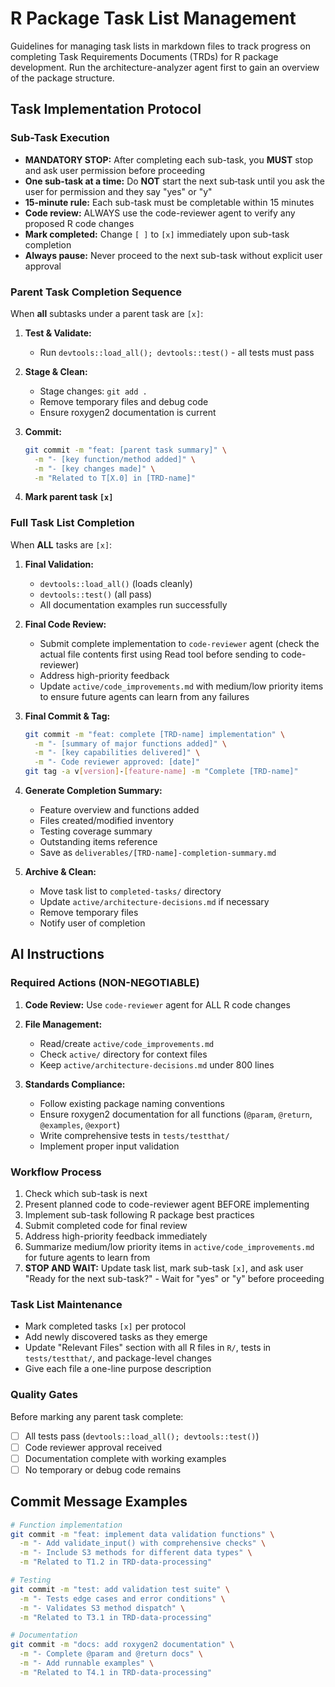 # R Package Task List Management

Guidelines for managing task lists in markdown files to track progress on completing Task Requirements Documents (TRDs) for R package development. Run the architecture-analyzer agent first to gain an overview of the package structure.

## Task Implementation Protocol

### Sub-Task Execution
- **MANDATORY STOP:** After completing each sub-task, you **MUST** stop and ask user permission before proceeding
- **One sub-task at a time:** Do **NOT** start the next sub‑task until you ask the user for permission and they say "yes" or "y"
- **15-minute rule:** Each sub-task must be completable within 15 minutes
- **Code review:** ALWAYS use the code-reviewer agent to verify any proposed R code changes
- **Mark completed:** Change `[ ]` to `[x]` immediately upon sub-task completion
- **Always pause:** Never proceed to the next sub-task without explicit user approval

### Parent Task Completion Sequence
When **all** subtasks under a parent task are `[x]`:

1. **Test & Validate:**
   - Run `devtools::load_all(); devtools::test()` - all tests must pass

2. **Stage & Clean:**
   - Stage changes: `git add .`
   - Remove temporary files and debug code
   - Ensure roxygen2 documentation is current

3. **Commit:**
   ```bash
   git commit -m "feat: [parent task summary]" \
     -m "- [key function/method added]" \
     -m "- [key changes made]" \
     -m "Related to T[X.0] in [TRD-name]"
   ```

4. **Mark parent task `[x]`**

### Full Task List Completion
When **ALL** tasks are `[x]`:

1. **Final Validation:**
   - `devtools::load_all()` (loads cleanly)
   - `devtools::test()` (all pass)
   - All documentation examples run successfully

3. **Final Code Review:**
   - Submit complete implementation to `code-reviewer` agent (check the actual file contents first using Read tool before sending to code-reviewer)
   - Address high-priority feedback
   - Update `active/code_improvements.md` with medium/low priority items to ensure future agents can learn from any failures

4. **Final Commit & Tag:**
   ```bash
   git commit -m "feat: complete [TRD-name] implementation" \
     -m "- [summary of major functions added]" \
     -m "- [key capabilities delivered]" \
     -m "- Code reviewer approved: [date]"
   git tag -a v[version]-[feature-name] -m "Complete [TRD-name]"
   ```

5. **Generate Completion Summary:**
   - Feature overview and functions added
   - Files created/modified inventory
   - Testing coverage summary
   - Outstanding items reference
   - Save as `deliverables/[TRD-name]-completion-summary.md`

6. **Archive & Clean:**
   - Move task list to `completed-tasks/` directory
   - Update `active/architecture-decisions.md` if necessary
   - Remove temporary files
   - Notify user of completion

## AI Instructions

### Required Actions (NON-NEGOTIABLE)
1. **Code Review:** Use `code-reviewer` agent for ALL R code changes
2. **File Management:** 
   - Read/create `active/code_improvements.md`
   - Check `active/` directory for context files
   - Keep `active/architecture-decisions.md` under 800 lines

3. **Standards Compliance:**
   - Follow existing package naming conventions
   - Ensure roxygen2 documentation for all functions (`@param`, `@return`, `@examples`, `@export`)
   - Write comprehensive tests in `tests/testthat/`
   - Implement proper input validation

### Workflow Process
1. Check which sub-task is next
2. Present planned code to code-reviewer agent BEFORE implementing
3. Implement sub-task following R package best practices
4. Submit completed code for final review
5. Address high-priority feedback immediately
6. Summarize medium/low priority items in `active/code_improvements.md` for future agents to learn from
7. **STOP AND WAIT:** Update task list, mark sub-task `[x]`, and ask user "Ready for the next sub-task?" - Wait for "yes" or "y" before proceeding

### Task List Maintenance
- Mark completed tasks `[x]` per protocol
- Add newly discovered tasks as they emerge
- Update "Relevant Files" section with all R files in `R/`, tests in `tests/testthat/`, and package-level changes
- Give each file a one-line purpose description

### Quality Gates
Before marking any parent task complete:
- [ ] All tests pass (`devtools::load_all(); devtools::test()`)
- [ ] Code reviewer approval received
- [ ] Documentation complete with working examples
- [ ] No temporary or debug code remains

## Commit Message Examples

```bash
# Function implementation
git commit -m "feat: implement data validation functions" \
  -m "- Add validate_input() with comprehensive checks" \
  -m "- Include S3 methods for different data types" \
  -m "Related to T1.2 in TRD-data-processing"

# Testing
git commit -m "test: add validation test suite" \
  -m "- Tests edge cases and error conditions" \
  -m "- Validates S3 method dispatch" \
  -m "Related to T3.1 in TRD-data-processing"

# Documentation  
git commit -m "docs: add roxygen2 documentation" \
  -m "- Complete @param and @return docs" \
  -m "- Add runnable examples" \
  -m "Related to T4.1 in TRD-data-processing"
```
